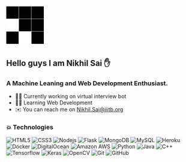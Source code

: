 # <img src="https://github.com/BukkaNikhilSai/BukkaNikhilSai/blob/master/gifs/Loading.gif" width="100">

## Hello guys I am Nikhil Sai ✋

### A Machine Leaning and Web Development Enthusiast.

- 👨‍💼 Currently working on virtual interview bot
- 🧑‍💻 Learning Web Development
- ✉️ You can reach me on Nikhil.Sai@iiitb.org

### 💥 Technologies

![HTML5](https://img.shields.io/badge/-HTML5-E34F26?style=flat-square&logo=html5&logoColor=white) ![CSS3](https://img.shields.io/badge/-CSS3-1572B6?style=flat-square&logo=css3) ![Nodejs](https://img.shields.io/badge/-Nodejs-black?style=flat-square&logo=Node.js) ![Flask](https://img.shields.io/badge/-Flask-blue?style=flat-square&logo=flask)
![MongoDB](https://img.shields.io/badge/-MongoDB-black?style=flat-square&logo=mongodb) ![MySQL](https://img.shields.io/badge/-MySQL-black?style=flat-square&logo=mysql)
![Heroku](https://img.shields.io/badge/-Heroku-430098?style=flat-square&logo=heroku) ![Docker](https://img.shields.io/badge/-Docker-black?style=flat-square&logo=docker) ![DigitalOcean](https://img.shields.io/badge/-Digital%20Ocean-darkblue?style=flat-square&logo=digitalocean) ![Amazon AWS](https://img.shields.io/badge/Amazon%20AWS-232F3E?style=flat-square&logo=amazon-aws)
![Python](https://img.shields.io/badge/-Python-black?style=flat-square&logo=Python) ![Java](https://img.shields.io/badge/-java-E34A86?style=flat-square&logo=java) ![C++](https://img.shields.io/badge/-C++-00599C?style=flat-square&logo=C)
![Tensorflow](https://img.shields.io/badge/-Tensorflow-black?style=flat-square&logo=tensorflow) ![Keras](https://img.shields.io/badge/-Keras-black?style=flat-square&logo=keras) ![OpenCV](https://img.shields.io/badge/-OpenCV-black?style=flat-square&logo=opencv)
![Git](https://img.shields.io/badge/-Git-black?style=flat-square&logo=git) ![GitHub](https://img.shields.io/badge/-GitHub-181717?style=flat-square&logo=github)
